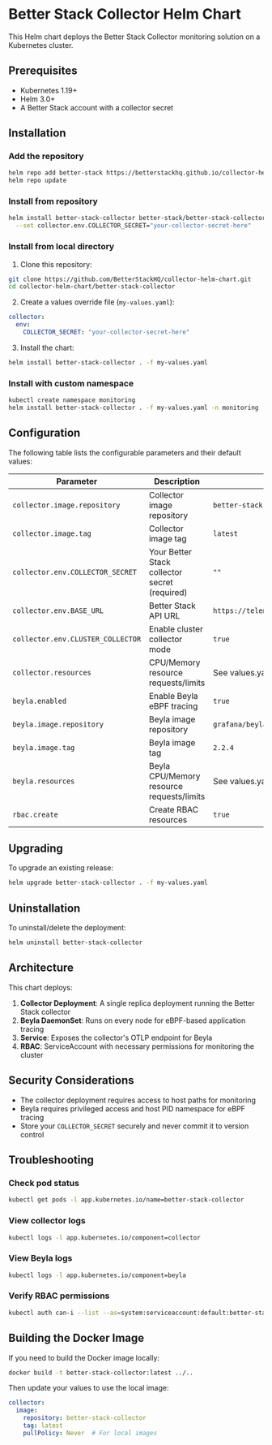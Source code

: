 # Better Stack Collector Helm Chart

This Helm chart deploys the Better Stack Collector monitoring solution on a Kubernetes cluster.

## Prerequisites

- Kubernetes 1.19+
- Helm 3.0+
- A Better Stack account with a collector secret

## Installation

### Add the repository

```bash
helm repo add better-stack https://betterstackhq.github.io/collector-helm-chart
helm repo update
```

### Install from repository

```bash
helm install better-stack-collector better-stack/better-stack-collector \
  --set collector.env.COLLECTOR_SECRET="your-collector-secret-here"
```

### Install from local directory

1. Clone this repository:
```bash
git clone https://github.com/BetterStackHQ/collector-helm-chart.git
cd collector-helm-chart/better-stack-collector
```

2. Create a values override file (`my-values.yaml`):
```yaml
collector:
  env:
    COLLECTOR_SECRET: "your-collector-secret-here"
```

3. Install the chart:
```bash
helm install better-stack-collector . -f my-values.yaml
```

### Install with custom namespace

```bash
kubectl create namespace monitoring
helm install better-stack-collector . -f my-values.yaml -n monitoring
```

## Configuration

The following table lists the configurable parameters and their default values:

| Parameter | Description | Default |
| --------- | ----------- | ------- |
| `collector.image.repository` | Collector image repository | `better-stack-collector` |
| `collector.image.tag` | Collector image tag | `latest` |
| `collector.env.COLLECTOR_SECRET` | Your Better Stack collector secret (required) | `""` |
| `collector.env.BASE_URL` | Better Stack API URL | `https://telemetry.betterstack.com` |
| `collector.env.CLUSTER_COLLECTOR` | Enable cluster collector mode | `true` |
| `collector.resources` | CPU/Memory resource requests/limits | See values.yaml |
| `beyla.enabled` | Enable Beyla eBPF tracing | `true` |
| `beyla.image.repository` | Beyla image repository | `grafana/beyla` |
| `beyla.image.tag` | Beyla image tag | `2.2.4` |
| `beyla.resources` | Beyla CPU/Memory resource requests/limits | See values.yaml |
| `rbac.create` | Create RBAC resources | `true` |

## Upgrading

To upgrade an existing release:

```bash
helm upgrade better-stack-collector . -f my-values.yaml
```

## Uninstallation

To uninstall/delete the deployment:

```bash
helm uninstall better-stack-collector
```

## Architecture

This chart deploys:

1. **Collector Deployment**: A single replica deployment running the Better Stack collector
2. **Beyla DaemonSet**: Runs on every node for eBPF-based application tracing
3. **Service**: Exposes the collector's OTLP endpoint for Beyla
4. **RBAC**: ServiceAccount with necessary permissions for monitoring the cluster

## Security Considerations

- The collector deployment requires access to host paths for monitoring
- Beyla requires privileged access and host PID namespace for eBPF tracing
- Store your `COLLECTOR_SECRET` securely and never commit it to version control

## Troubleshooting

### Check pod status
```bash
kubectl get pods -l app.kubernetes.io/name=better-stack-collector
```

### View collector logs
```bash
kubectl logs -l app.kubernetes.io/component=collector
```

### View Beyla logs
```bash
kubectl logs -l app.kubernetes.io/component=beyla
```

### Verify RBAC permissions
```bash
kubectl auth can-i --list --as=system:serviceaccount:default:better-stack-collector
```

## Building the Docker Image

If you need to build the Docker image locally:

```bash
docker build -t better-stack-collector:latest ../..
```

Then update your values to use the local image:

```yaml
collector:
  image:
    repository: better-stack-collector
    tag: latest
    pullPolicy: Never  # For local images
```